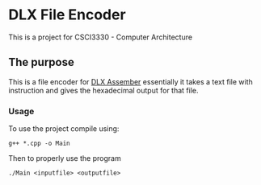 # DLX File Encoder
This is a project for CSCI3330 - Computer Architecture
## The purpose
This is a file encoder for [DLX Assember](https://en.wikipedia.org/wiki/DLX) essentially it takes a text file with instruction and gives the hexadecimal output for that file.

### Usage
To use the project compile using:
```
g++ *.cpp -o Main
```

Then to properly use the program
```
./Main <inputfile> <outputfile>
```
